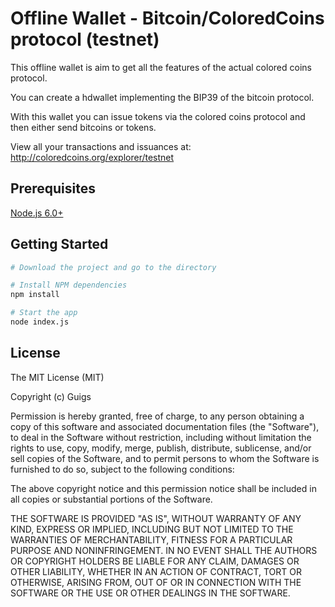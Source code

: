 Offline Wallet - Bitcoin/ColoredCoins protocol (testnet)
=======================

This offline wallet is aim to get all the features of the actual colored coins protocol.

You can create a hdwallet implementing the BIP39 of the bitcoin protocol.

With this wallet you can issue tokens via the colored coins protocol and then either send bitcoins or tokens.

View all your transactions and issuances at: http://coloredcoins.org/explorer/testnet

Prerequisites
-------------

[Node.js 6.0+](http://nodejs.org)


Getting Started
---------------

```bash
# Download the project and go to the directory

# Install NPM dependencies
npm install

# Start the app
node index.js
```

License
-------

The MIT License (MIT)

Copyright (c) Guigs

Permission is hereby granted, free of charge, to any person obtaining a copy of this software and associated documentation files (the "Software"), to deal in the Software without restriction, including without limitation the rights to use, copy, modify, merge, publish, distribute, sublicense, and/or sell copies of the Software, and to permit persons to whom the Software is furnished to do so, subject to the following conditions:

The above copyright notice and this permission notice shall be included in all copies or substantial portions of the Software.

THE SOFTWARE IS PROVIDED "AS IS", WITHOUT WARRANTY OF ANY KIND, EXPRESS OR IMPLIED, INCLUDING BUT NOT LIMITED TO THE WARRANTIES OF MERCHANTABILITY, FITNESS FOR A PARTICULAR PURPOSE AND NONINFRINGEMENT. IN NO EVENT SHALL THE AUTHORS OR COPYRIGHT HOLDERS BE LIABLE FOR ANY CLAIM, DAMAGES OR OTHER LIABILITY, WHETHER IN AN ACTION OF CONTRACT, TORT OR OTHERWISE, ARISING FROM, OUT OF OR IN CONNECTION WITH THE SOFTWARE OR THE USE OR OTHER DEALINGS IN THE SOFTWARE.
